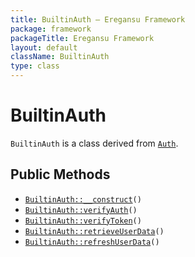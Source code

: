 ```yaml
---
title: BuiltinAuth — Eregansu Framework
package: framework
packageTitle: Eregansu Framework
layout: default
className: BuiltinAuth
type: class
---
```


# BuiltinAuth

<code>BuiltinAuth</code> is a class derived from <code><a href="Auth">Auth</a></code>.

## Public Methods

* <code><a href="BuiltinAuth%3A%3A__construct">BuiltinAuth::__construct</a>()</code>
* <code><a href="BuiltinAuth%3A%3AverifyAuth">BuiltinAuth::verifyAuth</a>()</code>
* <code><a href="BuiltinAuth%3A%3AverifyToken">BuiltinAuth::verifyToken</a>()</code>
* <code><a href="BuiltinAuth%3A%3AretrieveUserData">BuiltinAuth::retrieveUserData</a>()</code>
* <code><a href="BuiltinAuth%3A%3ArefreshUserData">BuiltinAuth::refreshUserData</a>()</code>

